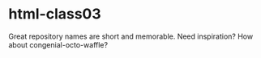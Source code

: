 # html-class03
Great repository names are short and memorable. Need inspiration? How about congenial-octo-waffle?
